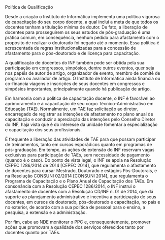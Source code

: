 Política de Qualificação

Desde a criação o Instituto de Informática implementa uma política vigorosa de capacitação do seu corpo docente, a qual inclui a meta de que todos os docentes tenham a titulação mínima de doutor. De fato, a liberação de docentes para prosseguirem os seus estudos de pós-graduação é uma prática comum, em consequência, nenhum pedido para afastamento com o propósito de realizar o doutorado foi negado até o momento. Essa política é acrescentada de regras institucionalizadas para a concessão de afastamento para o pós-doutorado e de licença para capacitação.

A qualificação de docentes do INF também pode ser obtida pela sua participação em congressos, simpósios, dentre outros eventos, quer seja nos papéis de autor de artigo, organizador de evento, membro de comitê de programa ou avaliador de artigo. O Instituto de Informática ainda financia ou co-financia viagens e inscrições de seus docentes em congressos e simpósios importantes, principalmente quando há publicação de artigo.

Em harmonia com a política de capacitação docente, o INF é favorável ao aprimoramento e à capacitação de seu corpo Técnico-Administrativo em Educação (TAE). Normalmente, um TAE faz solicitação ao diretor, encarregado de registrar as intenções de afastamento no plano anual de capacitação e conduzir a apreciação das intenções pelo Conselho Diretor do INF, haja vista que é do interesse da unidade fomentar a especialização e capacitação dos seus profissionais.

É frequente a liberação das atividades de TAE para que possam participar de treinamentos, tanto em cursos esporádicos quanto em programas de pós-graduação. Em tempo, as ações de extensão do INF reservam vagas exclusivas para participação de TAEs, sem necessidade de pagamento (quando é o caso). Do ponto de vista legal, o INF se apoia na Resolução CEPEC 1286/2014 de 2014 [CEPEC 2014], que regulamenta o afastamento de docentes para cursar Mestrado, Doutorado e estágios Pós-Doutorais, e na Resolução CONSUNI 02/2014 [CONSUNI 2014], que regulamenta o Programa de Capacitação e o Plano Anual de Capacitação dos TAEs. Em consonância com a Resolução CEPEC 1286/2014, o INF instrui o afastamento de docentes com a Resolução CD/INF n. 01 de 2014, que dá suporte ao planejamento administrativo e incentiva a participação de seus docentes, em cursos de doutorado, pós-doutorado e capacitação, no país e no exterior, de acordo com a sua política de pessoal para o ensino, a pesquisa, a extensão e a administração.

Por fim, cabe ao NDE monitorar o PPC e, consequentemente, promover ações que promovam a qualidade dos serviços oferecidos tanto por docentes quanto por TAEs.